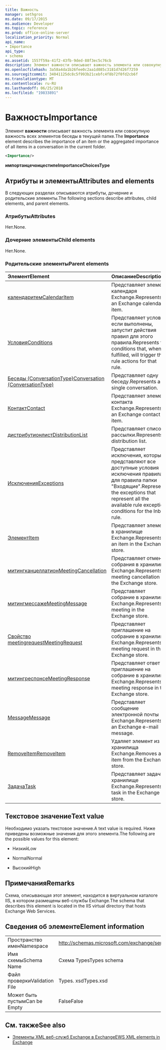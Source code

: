 ```yaml
---
title: Важность
manager: sethgros
ms.date: 09/17/2015
ms.audience: Developer
ms.topic: reference
ms.prod: office-online-server
localization_priority: Normal
api_name:
- Importance
api_type:
- schema
ms.assetid: 1557f59a-41f2-43fb-9ded-88f3ec5c76cb
description: Элемент важности описывает важность элемента или совокупную важность всех элементов беседы в текущей папке.
ms.openlocfilehash: 3a58a4da1b26fee0c2aa1d085c3181d7d26f7259
ms.sourcegitcommit: 34041125dc8c5f993b21cebfc4f8b72f0fd2cb6f
ms.translationtype: MT
ms.contentlocale: ru-RU
ms.lasthandoff: 06/25/2018
ms.locfileid: "19833891"
---
```

# <a name="importance"></a><span data-ttu-id="5e090-103">Важность</span><span class="sxs-lookup"><span data-stu-id="5e090-103">Importance</span></span>

<span data-ttu-id="5e090-104">Элемент **важности** описывает важность элемента или совокупную важность всех элементов беседы в текущей папке.</span><span class="sxs-lookup"><span data-stu-id="5e090-104">The **Importance** element describes the importance of an item or the aggregated importance of all items in a conversation in the current folder.</span></span> 
  
```XML
<Importance/>
```

 <span data-ttu-id="5e090-105">**импортанцечоицестипе**</span><span class="sxs-lookup"><span data-stu-id="5e090-105">**ImportanceChoicesType**</span></span>
## <a name="attributes-and-elements"></a><span data-ttu-id="5e090-106">Атрибуты и элементы</span><span class="sxs-lookup"><span data-stu-id="5e090-106">Attributes and elements</span></span>

<span data-ttu-id="5e090-107">В следующих разделах описываются атрибуты, дочерние и родительские элементы.</span><span class="sxs-lookup"><span data-stu-id="5e090-107">The following sections describe attributes, child elements, and parent elements.</span></span>
  
### <a name="attributes"></a><span data-ttu-id="5e090-108">Атрибуты</span><span class="sxs-lookup"><span data-stu-id="5e090-108">Attributes</span></span>

<span data-ttu-id="5e090-109">Нет.</span><span class="sxs-lookup"><span data-stu-id="5e090-109">None.</span></span>
  
### <a name="child-elements"></a><span data-ttu-id="5e090-110">Дочерние элементы</span><span class="sxs-lookup"><span data-stu-id="5e090-110">Child elements</span></span>

<span data-ttu-id="5e090-111">Нет.</span><span class="sxs-lookup"><span data-stu-id="5e090-111">None.</span></span>
  
### <a name="parent-elements"></a><span data-ttu-id="5e090-112">Родительские элементы</span><span class="sxs-lookup"><span data-stu-id="5e090-112">Parent elements</span></span>

|<span data-ttu-id="5e090-113">**Элемент**</span><span class="sxs-lookup"><span data-stu-id="5e090-113">**Element**</span></span>|<span data-ttu-id="5e090-114">**Описание**</span><span class="sxs-lookup"><span data-stu-id="5e090-114">**Description**</span></span>|
|:-----|:-----|
|[<span data-ttu-id="5e090-115">календаритем</span><span class="sxs-lookup"><span data-stu-id="5e090-115">CalendarItem</span></span>](calendaritem.md) <br/> |<span data-ttu-id="5e090-116">Представляет элемент календаря Exchange.</span><span class="sxs-lookup"><span data-stu-id="5e090-116">Represents an Exchange calendar item.</span></span>  <br/> |
|[<span data-ttu-id="5e090-117">Условия</span><span class="sxs-lookup"><span data-stu-id="5e090-117">Conditions</span></span>](conditions.md) <br/> |<span data-ttu-id="5e090-118">Представляет условия, если выполнены, запустит действия правил для этого правила.</span><span class="sxs-lookup"><span data-stu-id="5e090-118">Represents the conditions that, when fulfilled, will trigger the rule actions for that rule.</span></span>  <br/> |
|[<span data-ttu-id="5e090-119">Беседы (ConversationType)</span><span class="sxs-lookup"><span data-stu-id="5e090-119">Conversation (ConversationType)</span></span>](conversation-conversationtype.md) <br/> |<span data-ttu-id="5e090-120">Представляет одну беседу.</span><span class="sxs-lookup"><span data-stu-id="5e090-120">Represents a single conversation.</span></span>  <br/> |
|[<span data-ttu-id="5e090-121">Контакт</span><span class="sxs-lookup"><span data-stu-id="5e090-121">Contact</span></span>](contact.md) <br/> |<span data-ttu-id="5e090-122">Представляет элемент контакта Exchange.</span><span class="sxs-lookup"><span data-stu-id="5e090-122">Represents an Exchange contact item.</span></span>  <br/> |
|[<span data-ttu-id="5e090-123">дистрибутионлист</span><span class="sxs-lookup"><span data-stu-id="5e090-123">DistributionList</span></span>](distributionlist.md) <br/> |<span data-ttu-id="5e090-124">Представляет список рассылки.</span><span class="sxs-lookup"><span data-stu-id="5e090-124">Represents a distribution list.</span></span>  <br/> |
|[<span data-ttu-id="5e090-125">Исключения</span><span class="sxs-lookup"><span data-stu-id="5e090-125">Exceptions</span></span>](exceptions.md) <br/> |<span data-ttu-id="5e090-126">Представляет исключения, которые представляют все доступные условия исключения правила для правила папки "Входящие".</span><span class="sxs-lookup"><span data-stu-id="5e090-126">Represents the exceptions that represent all the available rule exception conditions for the Inbox rule.</span></span>  <br/> |
|[<span data-ttu-id="5e090-127">Элемент</span><span class="sxs-lookup"><span data-stu-id="5e090-127">Item</span></span>](item.md) <br/> |<span data-ttu-id="5e090-128">Представляет элемент в хранилище Exchange.</span><span class="sxs-lookup"><span data-stu-id="5e090-128">Represents an item in the Exchange store.</span></span>  <br/> |
|[<span data-ttu-id="5e090-129">митингканцеллатион</span><span class="sxs-lookup"><span data-stu-id="5e090-129">MeetingCancellation</span></span>](meetingcancellation.md) <br/> |<span data-ttu-id="5e090-130">Представляет отмену собрания в хранилище Exchange.</span><span class="sxs-lookup"><span data-stu-id="5e090-130">Represents a meeting cancellation in the Exchange store.</span></span>  <br/> |
|[<span data-ttu-id="5e090-131">митингмессаже</span><span class="sxs-lookup"><span data-stu-id="5e090-131">MeetingMessage</span></span>](meetingmessage.md) <br/> |<span data-ttu-id="5e090-132">Представляет собрание в хранилище Exchange.</span><span class="sxs-lookup"><span data-stu-id="5e090-132">Represents a meeting in the Exchange store.</span></span>  <br/> |
|[<span data-ttu-id="5e090-133">Свойство meetingrequest</span><span class="sxs-lookup"><span data-stu-id="5e090-133">MeetingRequest</span></span>](meetingrequest.md) <br/> |<span data-ttu-id="5e090-134">Представляет приглашение на собрание в хранилище Exchange.</span><span class="sxs-lookup"><span data-stu-id="5e090-134">Represents a meeting request in the Exchange store.</span></span>  <br/> |
|[<span data-ttu-id="5e090-135">митингреспонсе</span><span class="sxs-lookup"><span data-stu-id="5e090-135">MeetingResponse</span></span>](meetingresponse.md) <br/> |<span data-ttu-id="5e090-136">Представляет ответ на приглашение на собрание в хранилище Exchange.</span><span class="sxs-lookup"><span data-stu-id="5e090-136">Represents a meeting response in the Exchange store.</span></span>  <br/> |
|[<span data-ttu-id="5e090-137">Message</span><span class="sxs-lookup"><span data-stu-id="5e090-137">Message</span></span>](message-ex15websvcsotherref.md) <br/> |<span data-ttu-id="5e090-138">Представляет сообщение электронной почты Exchange.</span><span class="sxs-lookup"><span data-stu-id="5e090-138">Represents an Exchange e-mail message.</span></span>  <br/> |
|[<span data-ttu-id="5e090-139">RemoveItem</span><span class="sxs-lookup"><span data-stu-id="5e090-139">RemoveItem</span></span>](removeitem.md) <br/> |<span data-ttu-id="5e090-140">Удаляет элемент из хранилища Exchange.</span><span class="sxs-lookup"><span data-stu-id="5e090-140">Removes an item from the Exchange store.</span></span>  <br/> |
|[<span data-ttu-id="5e090-141">Задача</span><span class="sxs-lookup"><span data-stu-id="5e090-141">Task</span></span>](task.md) <br/> |<span data-ttu-id="5e090-142">Представляет задачу в хранилище Exchange.</span><span class="sxs-lookup"><span data-stu-id="5e090-142">Represents a task in the Exchange store.</span></span>  <br/> |
   
## <a name="text-value"></a><span data-ttu-id="5e090-143">Текстовое значение</span><span class="sxs-lookup"><span data-stu-id="5e090-143">Text value</span></span>

<span data-ttu-id="5e090-144">Необходимо указать текстовое значение.</span><span class="sxs-lookup"><span data-stu-id="5e090-144">A text value is required.</span></span> <span data-ttu-id="5e090-145">Ниже приведены возможные значения для этого элемента.</span><span class="sxs-lookup"><span data-stu-id="5e090-145">The following are the possible values for this element:</span></span>
  
- <span data-ttu-id="5e090-146">Низкий</span><span class="sxs-lookup"><span data-stu-id="5e090-146">Low</span></span>
    
- <span data-ttu-id="5e090-147">Normal</span><span class="sxs-lookup"><span data-stu-id="5e090-147">Normal</span></span>
    
- <span data-ttu-id="5e090-148">Высокий</span><span class="sxs-lookup"><span data-stu-id="5e090-148">High</span></span>
    
## <a name="remarks"></a><span data-ttu-id="5e090-149">Примечания</span><span class="sxs-lookup"><span data-stu-id="5e090-149">Remarks</span></span>

<span data-ttu-id="5e090-150">Схема, описывающая этот элемент, находится в виртуальном каталоге IIS, в котором размещены веб-службы Exchange.</span><span class="sxs-lookup"><span data-stu-id="5e090-150">The schema that describes this element is located in the IIS virtual directory that hosts Exchange Web Services.</span></span>
  
## <a name="element-information"></a><span data-ttu-id="5e090-151">Сведения об элементе</span><span class="sxs-lookup"><span data-stu-id="5e090-151">Element information</span></span>

|||
|:-----|:-----|
|<span data-ttu-id="5e090-152">Пространство имен</span><span class="sxs-lookup"><span data-stu-id="5e090-152">Namespace</span></span>  <br/> |http://schemas.microsoft.com/exchange/services/2006/types  <br/> |
|<span data-ttu-id="5e090-153">Имя схемы</span><span class="sxs-lookup"><span data-stu-id="5e090-153">Schema Name</span></span>  <br/> |<span data-ttu-id="5e090-154">Схема Types</span><span class="sxs-lookup"><span data-stu-id="5e090-154">Types schema</span></span>  <br/> |
|<span data-ttu-id="5e090-155">Файл проверки</span><span class="sxs-lookup"><span data-stu-id="5e090-155">Validation File</span></span>  <br/> |<span data-ttu-id="5e090-156">Types. xsd</span><span class="sxs-lookup"><span data-stu-id="5e090-156">Types.xsd</span></span>  <br/> |
|<span data-ttu-id="5e090-157">Может быть пустым</span><span class="sxs-lookup"><span data-stu-id="5e090-157">Can be Empty</span></span>  <br/> |<span data-ttu-id="5e090-158">False</span><span class="sxs-lookup"><span data-stu-id="5e090-158">False</span></span>  <br/> |
   
## <a name="see-also"></a><span data-ttu-id="5e090-159">См. также</span><span class="sxs-lookup"><span data-stu-id="5e090-159">See also</span></span>



- [<span data-ttu-id="5e090-160">Элементы XML веб-служб Exchange в Exchange</span><span class="sxs-lookup"><span data-stu-id="5e090-160">EWS XML elements in Exchange</span></span>](ews-xml-elements-in-exchange.md)

